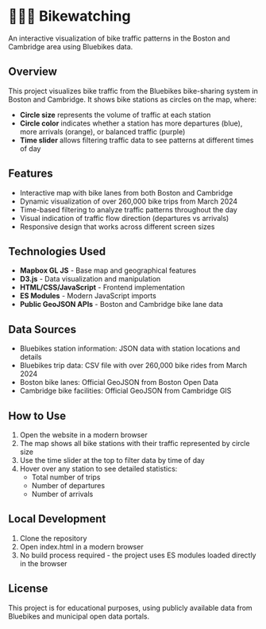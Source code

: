 # 🚴🏼‍♀️ Bikewatching

An interactive visualization of bike traffic patterns in the Boston and Cambridge area using Bluebikes data.

## Overview

This project visualizes bike traffic from the Bluebikes bike-sharing system in Boston and Cambridge. It shows bike stations as circles on the map, where:

- **Circle size** represents the volume of traffic at each station
- **Circle color** indicates whether a station has more departures (blue), more arrivals (orange), or balanced traffic (purple)
- **Time slider** allows filtering traffic data to see patterns at different times of day

## Features

- Interactive map with bike lanes from both Boston and Cambridge
- Dynamic visualization of over 260,000 bike trips from March 2024
- Time-based filtering to analyze traffic patterns throughout the day
- Visual indication of traffic flow direction (departures vs arrivals)
- Responsive design that works across different screen sizes

## Technologies Used

- **Mapbox GL JS** - Base map and geographical features
- **D3.js** - Data visualization and manipulation
- **HTML/CSS/JavaScript** - Frontend implementation
- **ES Modules** - Modern JavaScript imports
- **Public GeoJSON APIs** - Boston and Cambridge bike lane data

## Data Sources

- Bluebikes station information: JSON data with station locations and details
- Bluebikes trip data: CSV file with over 260,000 bike rides from March 2024
- Boston bike lanes: Official GeoJSON from Boston Open Data
- Cambridge bike facilities: Official GeoJSON from Cambridge GIS

## How to Use

1. Open the website in a modern browser
2. The map shows all bike stations with their traffic represented by circle size
3. Use the time slider at the top to filter data by time of day
4. Hover over any station to see detailed statistics:
   - Total number of trips
   - Number of departures
   - Number of arrivals

## Local Development

1. Clone the repository
2. Open index.html in a modern browser
3. No build process required - the project uses ES modules loaded directly in the browser

## License

This project is for educational purposes, using publicly available data from Bluebikes and municipal open data portals. 